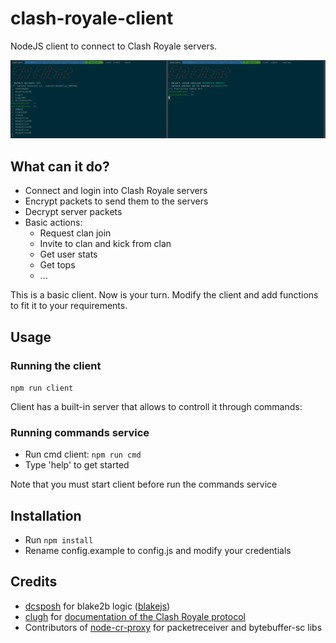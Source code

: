 # clash-royale-client
NodeJS client to connect to Clash Royale servers.

![](https://raw.githubusercontent.com/aperpen/clash-royale-client/master/screenshot.png)

## What can it do?
* Connect and login into Clash Royale servers
* Encrypt packets to send them to the servers
* Decrypt server packets
* Basic actions:
    - Request clan join
    - Invite to clan and kick from clan
    - Get user stats
    - Get tops
    - ...

This is a basic client. Now is your turn. Modify the client and add functions to fit it to your requirements.


## Usage
### Running the client  
```npm run client```

Client has a built-in server that allows to controll it through commands:
### Running commands service
- Run cmd client: ```npm run cmd```
- Type 'help' to get started

Note that you must start client before run the commands service


## Installation
- Run `npm install`
- Rename config.example to config.js and modify your credentials

## Credits
- [dcsposh](https://github.com/dcposch) for blake2b logic ([blakejs](https://github.com/dcposch/blakejs))
- [clugh](https://github.com/clugh) for [documentation of the Clash Royale protocol](https://github.com/clugh/cocdp/wiki/Protocol)
- Contributors of [node-cr-proxy](https://github.com/royale-proxy/node-cr-proxy/) for packetreceiver and bytebuffer-sc libs

